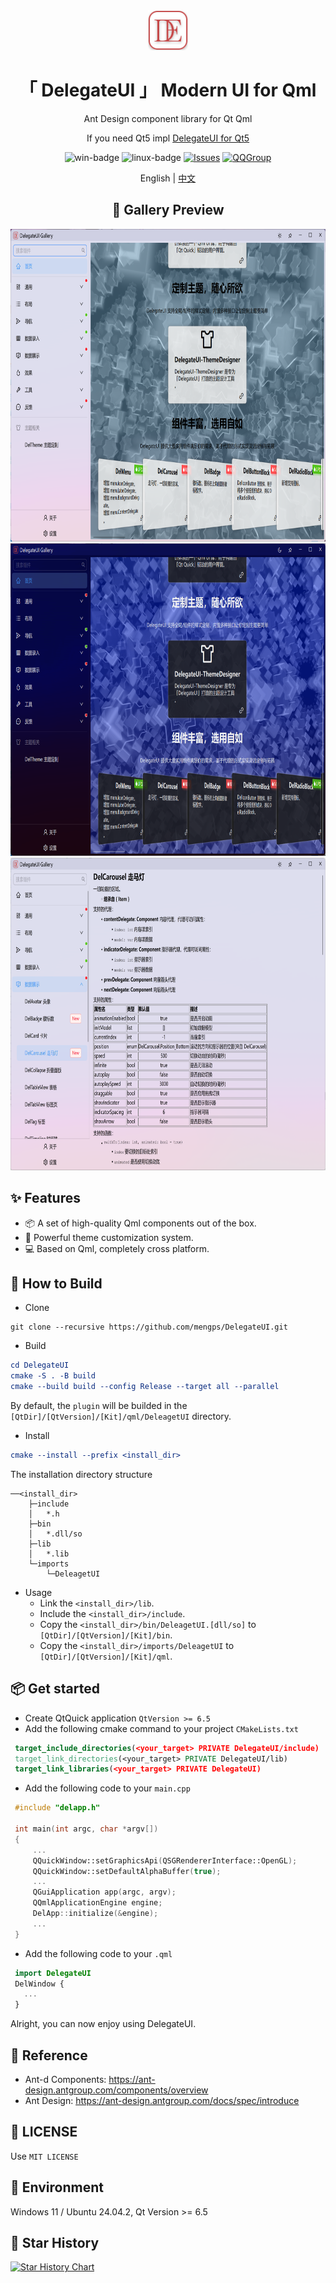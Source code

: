<div align=center>
<img width=64 src="resources/delegateui_icon.svg">

# 「 DelegateUI 」 Modern UI for Qml 

Ant Design component library for Qt Qml

If you need Qt5 impl [DelegateUI for Qt5](https://github.com/mengps/QmlControls)

</div>

<div align=center>

![win-badge] ![linux-badge] [![Issues][issues-image]][issues-url] [![QQGroup][qqgroup-image]][qqgroup-url]

English | [中文](./README-zh_CN.md)

</div>

[win-badge]: https://img.shields.io/badge/Windows-passing-brightgreen?style=flat-square
[linux-badge]: https://img.shields.io/badge/Linux-passing-brightgreen?style=flat-square

[issues-image]: https://flat.badgen.net/github/label-issues/mengps/DelegateUI/open
[issues-url]: https://github.com/mengps/DelegateUI/issues

[qqgroup-image]: https://img.shields.io/badge/QQGroup-490328047-f74658?style=flat-square
[qqgroup-url]: https://qm.qq.com/q/cMNHn2tWeY

<div align=center>

## 🌈 Gallery Preview

<img width=800 height=500 src="preview/light.png">
<img width=800 height=500 src="preview/dark.png">
<img width=800 height=500 src="preview/doc.png">

</div>

## ✨ Features

- 📦 A set of high-quality Qml components out of the box.
- 🎨 Powerful theme customization system.
- 💻 Based on Qml, completely cross platform.

## 🔨 How to Build

- Clone
```auto
git clone --recursive https://github.com/mengps/DelegateUI.git
```
- Build
```cmake
cd DelegateUI
cmake -S . -B build 
cmake --build build --config Release --target all --parallel
```
By default, the `plugin` will be builded in the `[QtDir]/[QtVersion]/[Kit]/qml/DeleagetUI` directory.

- Install
```cmake
cmake --install --prefix <install_dir>
```
The installation directory structure
```auto
──<install_dir>
    ├─include
    │   *.h
    ├─bin
    │   *.dll/so
    ├─lib
    │   *.lib
    └─imports
        └─DeleagetUI
```
- Usage
  - Link the `<install_dir>/lib`.
  - Include the `<install_dir>/include`.
  - Copy the `<install_dir>/bin/DeleagetUI.[dll/so]` to `[QtDir]/[QtVersion]/[Kit]/bin`.
  - Copy the `<install_dir>/imports/DeleagetUI` to `[QtDir]/[QtVersion]/[Kit]/qml`.

## 📦 Get started 

 - Create QtQuick application `QtVersion >= 6.5`
 - Add the following cmake command to your project `CMakeLists.txt`
 ```cmake
  target_include_directories(<your_target> PRIVATE DelegateUI/include)
  target_link_directories(<your_target> PRIVATE DelegateUI/lib)
  target_link_libraries(<your_target> PRIVATE DelegateUI)
 ```
 - Add the following code to your `main.cpp`
 ```cpp
  #include "delapp.h"

  int main(int argc, char *argv[])
  {
      ...
      QQuickWindow::setGraphicsApi(QSGRendererInterface::OpenGL);
      QQuickWindow::setDefaultAlphaBuffer(true);
      ...
      QGuiApplication app(argc, argv);
      QQmlApplicationEngine engine;
      DelApp::initialize(&engine);
      ...
  }
 ```
- Add the following code to your `.qml`
 ```qml
  import DelegateUI
  DelWindow { 
    ...
  }
 ```
 Alright, you can now enjoy using DelegateUI.

## 🚩 Reference

- Ant-d Components: https://ant-design.antgroup.com/components/overview
- Ant Design: https://ant-design.antgroup.com/docs/spec/introduce

## 💓 LICENSE

Use `MIT LICENSE`

## 🌇 Environment

Windows 11 / Ubuntu 24.04.2, Qt Version >= 6.5

## 🎉 Star History

[![Star History Chart](https://api.star-history.com/svg?repos=mengps/DelegateUI&type=Date)](https://star-history.com/#mengps/DelegateUI&Date)